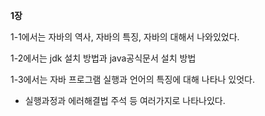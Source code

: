 **1장**

1-1에서는
자바의 역사, 자바의 특징, 자바의 대해서 나와있었다.

1-2에서는
jdk 설치 방법과 java공식문서 설치 방법

1-3에서는
자바 프로그램 실행과 언어의 특징에 대해 나타나 있엇다.
+ 실행과정과 에러해결법 주석 등 여러가지로 나타나있다.


